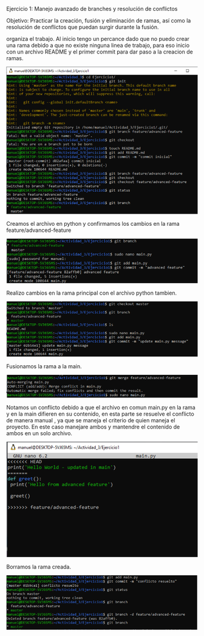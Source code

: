 Ejercicio 1: Manejo avanzado de branches y resolución de conflictos

Objetivo: Practicar la creación, fusión y eliminación de ramas, así como la resolución de conflictos
que puedan surgir durante la fusión.

organiza el trabajo.
Al inicio tengo un percance dado que no puedo crear una rama debido a que no existe ninguna linea de trabajo,
para eso inicio con un archivo README y el primer commit para dar paso a la creacion de ramas.

![ ](./Actividad3_images/Ejercicio1/Parte1.PNG)

Creamos el archivo en python y confirmamos los cambios en la rama feature/advanced-feature

![ ](./Actividad3_images/Ejercicio1/Parte2.PNG)

Realizo cambios en la rama principal con el archivo python tambien.

![ ](./Actividad3_images/Ejercicio1/Parte3.PNG)

Fusionamos la rama a la main.

![ ](./Actividad3_images/Ejercicio1/Parte4.PNG)

Notamos un conflicto debido a que el archivo en comun main.py en la rama y en la main difieren en su contenido, en 
esta parte se resuelve el conflicto de manera manual , ya que se maneja el criterio de quien maneja el proyecto. En este 
caso manejare ambos y mantendre el contenido de ambos en un solo archivo.

![ ](./Actividad3_images/Ejercicio1/Parte5.PNG)

Borramos la rama creada.

![ ](./Actividad3_images/Ejercicio1/Parte6.PNG)




